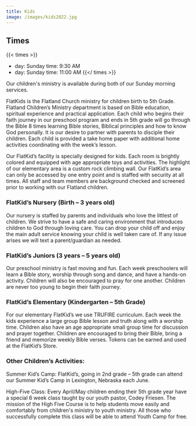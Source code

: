 ```yaml
---
title: Kids
image: /images/kids2022.jpg
---
```


## Times

{{< times >}}
- day: Sunday
  time: 9:30 AM
- day: Sunday
  time: 11:00 AM
{{</ times >}}
  
Our children's ministry is available during both of our Sunday morning services.

FlatKids is the Flatland Church ministry for children birth to 5th Grade. Flatland Children’s Ministry department is based on Bible education, spiritual experience and practical application. Each child who begins their faith journey in our preschool program and ends in 5th grade will go through the Bible 8 times learning Bible stories, Biblical principles and how to know God personally. It is our desire to partner with parents to disciple their children. Each child is provided a take home paper with additional home activities coordinating with the week’s lesson.

Our FlatKid’s facility is specially designed for kids. Each room is brightly colored and equipped with age appropriate toys and activities. The highlight of our elementary area is a custom rock climbing wall. Our FlatKid’s area can only be accessed by one entry point and is staffed with security at all times. All staff and team members are background checked and screened prior to working with our Flatland children.

### FlatKid’s Nursery (Birth – 3 years old)

Our nursery is staffed by parents and individuals who love the littlest of children. We strive to have a safe and caring environment that introduces children to God through loving care. You can drop your child off and enjoy the main adult service knowing your child is well taken care of. If any issue arises we will text a parent/guardian as needed.

### FlatKid’s Juniors (3 years – 5 years old)

Our preschool ministry is fast moving and fun. Each week preschoolers will learn a Bible story, worship through song and dance, and have a hands-on activity. Children will also be encouraged to pray for one another. Children are never too young to begin their faith journey.

### FlatKid’s Elementary (Kindergarten – 5th Grade)

For our elementary FlatKid’s we use TRUFIRE curriculum. Each week the kids experience a large group Bible lesson and truth along with a worship time. Children also have an age appropriate small group time for discussion and prayer together.  Children are encouraged to bring their Bible, bring a friend and memorize weekly Bible verses. Tokens can be earned and used at the FlatKid’s Store.

### Other Children’s Activities:

Summer Kid’s Camp: FlatKid’s, going in 2nd grade – 5th grade can attend our Summer Kid’s Camp in Lexington, Nebraska each June.

High-Five Class: Every April/May children ending their 5th grade year have a special 6 week class taught by our youth pastor, Codey Friesen. The mission of the High Five Course is to help students move easily and comfortably from children's ministry to youth ministry. All those who successfully complete this class will be able to attend Youth Camp for free.
